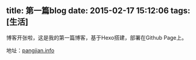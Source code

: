 title: 第一篇blog
date: 2015-02-17 15:12:06
tags: [生活]
---
博客开张啦，这是我的第一篇博客，基于Hexo搭建，部署在Github Page上。

地址：[pangjian.info](http://pangjian.info)

<!-- indicate-the-source -->
